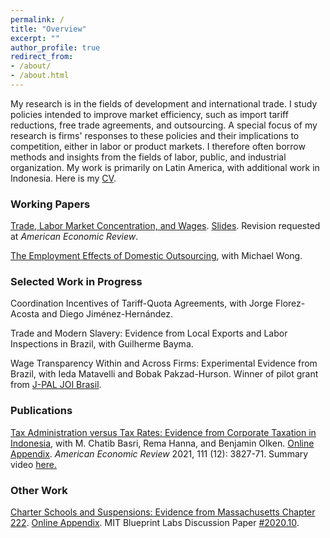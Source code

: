 ```yaml
---
permalink: /
title: "Overview"
excerpt: ""
author_profile: true
redirect_from: 
- /about/
- /about.html
---
```


My research is in the fields of development and international trade. I study policies intended to improve market efficiency, such as import tariff reductions, free trade agreements, and outsourcing. A special focus of my research is firms' responses to these policies and their implications to competition, either in labor or product markets. I therefore often borrow methods and insights from the fields of labor, public, and industrial organization. My work is primarily on Latin America, with additional work in Indonesia. Here is my <a href="https://mayarapfs.github.io/files/Mayara_Felix_CV_Summer_2024.pdf" target="_blank">CV</a>.

### Working Papers

<a href="https://mayarapfs.github.io/papers/Felix_JMP.pdf" target="_blank">Trade, Labor Market Concentration, and Wages</a>. <a href="https://mayarapfs.github.io/papers/JMP_slides.pdf" target="_blank">Slides</a>. Revision requested at <em>American Economic Review</em>.

<a href="https://mayarapfs.github.io/papers/outsourcing.pdf" target="_blank">The Employment Effects of Domestic Outsourcing</a>, with Michael Wong.

### Selected Work in Progress

Coordination Incentives of Tariff-Quota Agreements, with Jorge Florez-Acosta and Diego Jiménez-Hernández.

Trade and Modern Slavery: Evidence from Local Exports and Labor Inspections in Brazil, with Guilherme Bayma.

Wage Transparency Within and Across Firms: Experimental Evidence from Brazil, with Ieda Matavelli and
Bobak Pakzad-Hurson. Winner of pilot grant from <a href="https://www.povertyactionlab.org/initiative-project/wage-transparency-within-and-across-firms-experimental-evidence-brazil" target="_blank">J-PAL JOI Brasil</a>.

### Publications

<a href="https://mayarapfs.github.io/papers/MTO_ms_AER.pdf" target="_blank">Tax Administration versus Tax Rates: Evidence from Corporate Taxation in Indonesia</a>, with M. Chatib Basri, Rema Hanna, and Benjamin Olken. <a href="https://mayarapfs.github.io/papers/MTO_appendix.pdf" target="_blank">Online Appendix</a>. <em>American Economic Review </em> 2021, 111 (12): 3827-71. Summary video <a href="https://www.youtube.com/watch?v=g7uTn51kI14" target="_blank">here.</a>

### Other Work

<a href="https://mayarapfs.github.io/papers/Charters and suspensions_MS.pdf" target="_blank">Charter Schools and Suspensions: Evidence from Massachusetts Chapter 222</a>. <a href="https://mayarapfs.github.io/papers/Charters and suspensions_Appendix.pdf" target="_blank">Online Appendix</a>. MIT Blueprint Labs Discussion Paper <a href="https://blueprintcdn.com/wp-content/uploads/2020/10/Blueprint-Labs-Discussion-Paper-2020.10-Felix.pdf" target="_blank">#2020.10</a>.
